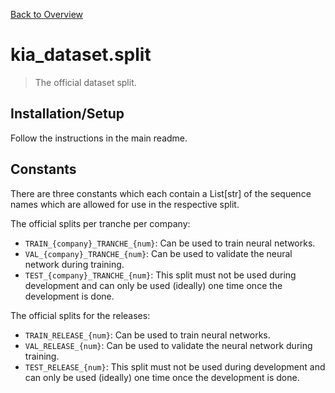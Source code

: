 [Back to Overview](../README.md)



# kia_dataset.split

> The official dataset split.

## Installation/Setup

Follow the instructions in the main readme.

## Constants

There are three constants which each contain a List[str] of the sequence names which are allowed for use in the respective split.

The official splits per tranche per company:
* `TRAIN_{company}_TRANCHE_{num}`: Can be used to train neural networks.
* `VAL_{company}_TRANCHE_{num}`: Can be used to validate the neural network during training.
* `TEST_{company}_TRANCHE_{num}`: This split must not be used during development and can only be used (ideally) one time once the development is done.

The official splits for the releases:
* `TRAIN_RELEASE_{num}`: Can be used to train neural networks.
* `VAL_RELEASE_{num}`: Can be used to validate the neural network during training.
* `TEST_RELEASE_{num}`: This split must not be used during development and can only be used (ideally) one time once the development is done.


